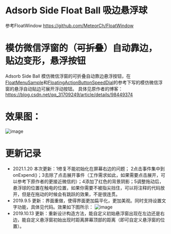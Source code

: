 # Adsorb Side Float Ball 吸边悬浮球
参考FloatWindow https://github.com/MeteorCh/FloatWindow
 # 模仿微信浮窗的（~~可折叠~~）自动靠边，贴边变形，悬浮按钮  
 Adsorb Side Ball 模仿微信浮窗的可折叠自动靠边悬浮按钮，在[FloatMenuSample](https://github.com/crosg/FloatMenuSample)和[FloatingActionButtonSpeedDial](https://github.com/leinardi/FloatingActionButtonSpeedDial)的参考下写的模仿微信浮窗的悬浮自动贴边可展开浮动按钮。
 具体见原作者的博客：https://blog.csdn.net/qq_31709249/article/details/98449374
 # 效果图：
 ![image](https://github.com/MeteorCh/FloatWindow/blob/master/SceenShoot/ScreenreShoot.gif)
 # 更新记录
 * 2021.1.20 本次更新：1修复不能初始化在屏幕右边的问题； 2点击事件集中到onExpend()；3去除了点击展开事件（工作需求如此，如果需要点击展开，可以参考下原作者的更接近微信的）；4添加了红色的背景阴影；5调整拖动后，悬浮球的位置在触电的位置，如果你需要不被指尖挡住，可以将注释的代码放开，但是在拖动的时候会有跳跃的效果，不是很连贯。
 * 2019.9.5 更新：界面重做，使得界面更加扁平化，更加美观。同时支持设置文字功能，具体见代码。效果如下图所示：
 ![image](https://github.com/MeteorCh/FloatWindow/blob/master/SceenShoot/Screenrecorder-2019-09-05-20-53-54-314.gif)
 * 2019.10.13 更新：重新设计构造方法，能自定义初始悬浮窗出现在左边还是右边，能自定义悬浮窗初始出现时距离屏幕顶部的距离（即可自定义悬浮窗的位置）。
